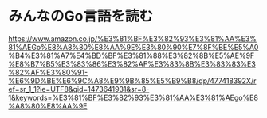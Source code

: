 # みんなのGo言語を読む

https://www.amazon.co.jp/%E3%81%BF%E3%82%93%E3%81%AA%E3%81%AEGo%E8%A8%80%E8%AA%9E%E3%80%90%E7%8F%BE%E5%A0%B4%E3%81%A7%E4%BD%BF%E3%81%88%E3%82%8B%E5%AE%9F%E8%B7%B5%E3%83%86%E3%82%AF%E3%83%8B%E3%83%83%E3%82%AF%E3%80%91-%E6%9D%BE%E6%9C%A8%E9%9B%85%E5%B9%B8/dp/477418392X/ref=sr_1_1?ie=UTF8&qid=1473641931&sr=8-1&keywords=%E3%81%BF%E3%82%93%E3%81%AA%E3%81%AEgo%E8%A8%80%E8%AA%9E
